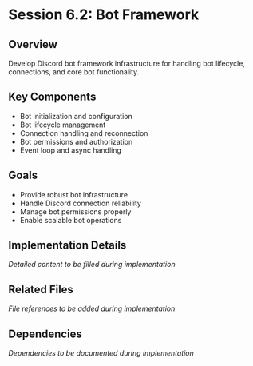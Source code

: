 # Session 6.2: Bot Framework

## Overview
Develop Discord bot framework infrastructure for handling bot lifecycle, connections, and core bot functionality.

## Key Components
- Bot initialization and configuration
- Bot lifecycle management
- Connection handling and reconnection
- Bot permissions and authorization
- Event loop and async handling

## Goals
- Provide robust bot infrastructure
- Handle Discord connection reliability
- Manage bot permissions properly
- Enable scalable bot operations

## Implementation Details
*Detailed content to be filled during implementation*

## Related Files
*File references to be added during implementation*

## Dependencies
*Dependencies to be documented during implementation*